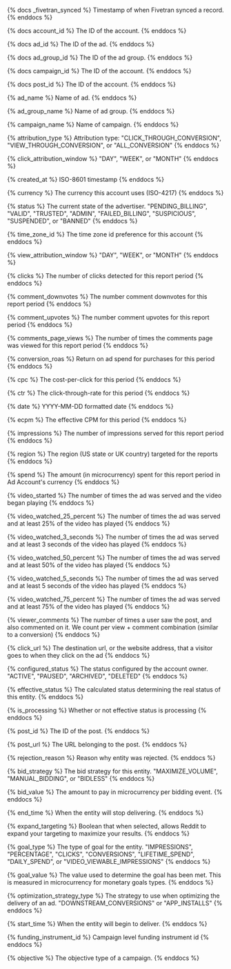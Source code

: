 {% docs _fivetran_synced %}
Timestamp of when Fivetran synced a record.
{% enddocs %}

{% docs account_id %}
The ID of the account.
{% enddocs %}

{% docs ad_id %}
The ID of the ad.
{% enddocs %}

{% docs ad_group_id %}
The ID of the ad group.
{% enddocs %}

{% docs campaign_id %}
The ID of the account.
{% enddocs %}

{% docs post_id %}
The ID of the account.
{% enddocs %}

{% ad_name %}
Name of ad.
{% enddocs %}

{% ad_group_name %}
Name of ad group.
{% enddocs %}

{% campaign_name %}
Name of campaign.
{% enddocs %}

{% attribution_type %}
Attribution type: "CLICK_THROUGH_CONVERSION", "VIEW_THROUGH_CONVERSION", or "ALL_CONVERSION"
{% enddocs %}

{% click_attribution_window %}
"DAY", "WEEK", or "MONTH"
{% enddocs %}

{% created_at %}
ISO-8601 timestamp
{% enddocs %}

{% currency %}
The currency this account uses (ISO-4217)
{% enddocs %}

{% status %}
The current state of the advertiser. "PENDING_BILLING", "VALID", "TRUSTED", "ADMIN", "FAILED_BILLING", "SUSPICIOUS", "SUSPENDED", or "BANNED"
{% enddocs %}

{% time_zone_id %}
The time zone id preference for this account
{% enddocs %}

{% view_attribution_window %}
"DAY", "WEEK", or "MONTH"
{% enddocs %}

{% clicks %}
The number of clicks detected for this report period
{% enddocs %}

{% comment_downvotes %}
The number comment downvotes for this report period
{% enddocs %}

{% comment_upvotes %}
The number comment upvotes for this report period
{% enddocs %}

{% comments_page_views %}
The number of times the comments page was viewed for this report period
{% enddocs %}

{% conversion_roas %}
Return on ad spend for purchases for this period
{% enddocs %}

{% cpc %}
The cost-per-click for this period
{% enddocs %}

{% ctr %}
The click-through-rate for this period
{% enddocs %}

{% date %}
YYYY-MM-DD formatted date
{% enddocs %}

{% ecpm %}
The effective CPM for this period
{% enddocs %}

{% impressions %}
The number of impressions served for this report period
{% enddocs %}

{% region %}
The region (US state or UK country) targeted for the reports
{% enddocs %}

{% spend %}
The amount (in microcurrency) spent for this report period in Ad Account's currency
{% enddocs %}

{% video_started %}
The number of times the ad was served and the video began playing
{% enddocs %}

{% video_watched_25_percent %}
The number of times the ad was served and at least 25% of the video has played
{% enddocs %}

{% video_watched_3_seconds %}
The number of times the ad was served and at least 3 seconds of the video has played
{% enddocs %}

{% video_watched_50_percent %}
The number of times the ad was served and at least 50% of the video has played
{% enddocs %}

{% video_watched_5_seconds %}
The number of times the ad was served and at least 5 seconds of the video has played
{% enddocs %}

{% video_watched_75_percent %}
The number of times the ad was served and at least 75% of the video has played
{% enddocs %}

{% viewer_comments %}
The number of times a user saw the post, and also commented on it. We count per view + comment combination (similar to a conversion)
{% enddocs %}

{% click_url %}
The destination url, or the website address, that a visitor goes to when they click on the ad
{% enddocs %}

{% configured_status %}
The status configured by the account owner. "ACTIVE", "PAUSED", "ARCHIVED", "DELETED"
{% enddocs %}

{% effective_status %}
The calculated status determining the real status of this entity.
{% enddocs %}

{% is_processing %}
Whether or not effective status is processing
{% enddocs %}

{% post_id %}
The ID of the post.
{% enddocs %}

{% post_url %}
The URL belonging to the post.
{% enddocs %}

{% rejection_reason %}
Reason why entity was rejected.
{% enddocs %}

{% bid_strategy %}
The bid strategy for this entity. "MAXIMIZE_VOLUME", "MANUAL_BIDDING", or "BIDLESS"
{% enddocs %}

{% bid_value %}
The amount to pay in microcurrency per bidding event.
{% enddocs %}

{% end_time %}
When the entity will stop delivering.
{% enddocs %}

{% expand_targeting %}
Boolean that when selected, allows Reddit to expand your targeting to maximize your results.
{% enddocs %}

{% goal_type %}
The type of goal for the entity. "IMPRESSIONS", "PERCENTAGE", "CLICKS", "CONVERSIONS", "LIFETIME_SPEND", "DAILY_SPEND", or "VIDEO_VIEWABLE_IMPRESSIONS"
{% enddocs %}

{% goal_value %}
The value used to determine the goal has been met. This is measured in microcurrency for monetary goals types.
{% enddocs %}

{% optimization_strategy_type %}
The strategy to use when optimizing the delivery of an ad.  "DOWNSTREAM_CONVERSIONS" or "APP_INSTALLS"
{% enddocs %}

{% start_time %}
When the entity will begin to deliver.
{% enddocs %}

{% funding_instrument_id %}
Campaign level funding instrument id
{% enddocs %}

{% objective %}
The objective type of a campaign.
{% enddocs %}
